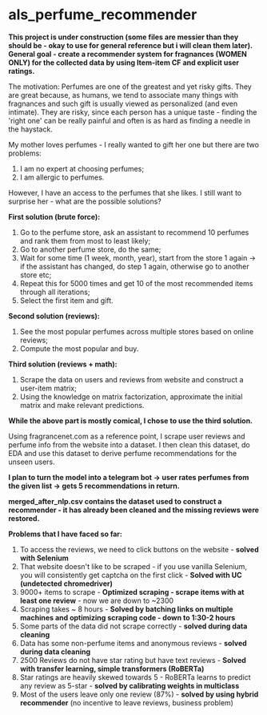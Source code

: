 # als_perfume_recommender
**This project is under construction (some files are messier than they should be - okay to use for general reference but i will clean them later). General goal - create a recommender system for fragnances (WOMEN ONLY) for the collected data by using Item-item CF and explicit user ratings.**

The motivation: Perfumes are one of the greatest and yet risky gifts. They are great because, as humans, we tend to associate many things with fragnances and such gift is usually viewed as personalized (and even intimate). They are risky, since each person has a unique taste - finding the 'right one' can be really painful and often is as hard as finding a needle in the haystack. 

My mother loves perfumes - I really wanted to gift her one but there are two problems:
1) I am no expert at choosing perfumes;
2) I am allergic to perfumes.

However, I have an access to the perfumes that she likes. I still want to surprise her - what are the possible solutions?

**First solution (brute force):**
1) Go to the perfume store, ask an assistant to recommend 10 perfumes and rank them from most to least likely;
2) Go to another perfume store, do the same;
3) Wait for some time (1 week, month, year), start from the store 1 again -> if the assistant has changed, do step 1 again, otherwise go to another store etc;
4) Repeat this for 5000 times and get 10 of the most recommended items through all iterations;
5) Select the first item and gift.

**Second solution (reviews):**
1) See the most popular perfumes across multiple stores based on online reviews;
2) Compute the most popular and buy.

**Third solution (reviews + math):**
1) Scrape the data on users and reviews from website and construct a user-item matrix;
2) Using the knowledge on matrix factorization, approximate the initial matrix and make relevant predictions.

**While the above part is mostly comical, I chose to use the third solution.**

Using fragrancenet.com as a reference point, I scrape user reviews and perfume info from the website into a dataset. I then clean this dataset, do EDA and use this dataset to derive perfume recommendations for the unseen users. 

**I plan to turn the model into a telegram bot -> user rates perfumes from the given list -> gets 5 recommendations in return.**

**merged_after_nlp.csv contains the dataset used to construct a recommender - it has already been cleaned and the missing reviews were restored.**

**Problems that I have faced so far:**
1) To access the reviews, we need to click buttons on the website - **solved with Selenium**
2) That website doesn't like to be scraped - if you use vanilla Selenium, you will consistently get captcha on the first click - **Solved with UC (undetected chromedriver)**
3) 9000+ items to scrape - **Optimized scraping - scrape items with at least one review** - now we are down to ~2300
4) Scraping takes ~ 8 hours - **Solved by batching links on multiple machines and optimizing scraping code - down to 1:30-2 hours**
5) Some parts of the data did not scrape correctly - **solved during data cleaning**
6) Data has some non-perfume items and anonymous reviews - **solved during data cleaning**
7) 2500 Reviews do not have star rating but have text reviews - **Solved with transfer learning, simple transformers (RoBERTa)**
8) Star ratings are heavily skewed towards 5 - RoBERTa learns to predict any review as 5-star - **solved by calibrating weights in multiclass**
9) Most of the users leave only one review (87%) - **solved by using hybrid recommender** (no incentive to leave reviews, business problem)

